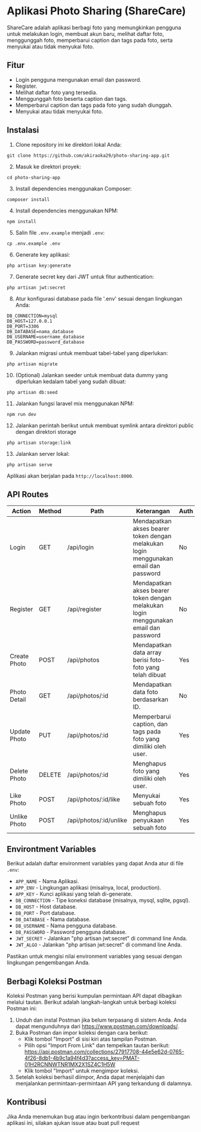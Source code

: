 # Aplikasi Photo Sharing (ShareCare)
ShareCare adalah aplikasi berbagi foto yang memungkinkan pengguna untuk melakukan login, membuat akun baru, melihat daftar foto, menggunggah foto, memperbarui caption dan tags pada foto, serta menyukai atau tidak menyukai foto.

## Fitur
- Login pengguna mengunakan email dan password.
- Register.
- Melihat daftar foto yang tersedia.
- Menggunggah foto beserta caption dan tags.
- Memperbarui caption dan tags pada foto yang sudah diunggah.
- Menyukai atau tidak menyukai foto.

## Instalasi
1. Clone repository ini ke direktori lokal Anda:
```shell
git clone https://github.com/akiraoka29/photo-sharing-app.git
```
2. Masuk ke direktori proyek:
```shell
cd photo-sharing-app
```
3. Install dependencies menggunakan Composer:
```shell
composer install
```
4. Install dependencies menggunakan NPM:
```shell
npm install
```
5. Salin file `.env.example` menjadi `.env`:
```shell
cp .env.example .env
```
6. Generate key aplikasi:
```shell
php artisan key:generate
```
7. Generate secret key dari JWT untuk fitur authentication:
```shell
php artisan jwt:secret
```
8. Atur konfigurasi database pada file '.env' sesuai dengan lingkungan Anda:
```shell
DB_CONNECTION=mysql
DB_HOST=127.0.0.1
DB_PORT=3306
DB_DATABASE=nama_database
DB_USERNAME=username_database
DB_PASSWORD=password_database
```
9. Jalankan migrasi untuk membuat tabel-tabel yang diperlukan:
```shell
php artisan migrate
```
10. (Optional) Jalankan seeder untuk membuat data dummy yang diperlukan kedalam tabel yang sudah dibuat:
```shell
php artisan db:seed
```
11. Jalankan fungsi laravel mix menggunakan NPM:
```shell
npm run dev
```
12. Jalankan perintah berikut untuk membuat symlink antara direktori public dengan direktori storage
```shell
php artisan storage:link
```
13. Jalankan server lokal:
```shell
php artisan serve
```
Aplikasi akan berjalan pada `http://localhost:8000`.

## API Routes
| Action         | Method | Path                   | Keterangan                                                                              | Auth
|----------------|--------|------------------------|-----------------------------------------------------------------------------------------|--------------------
| Login          | GET    | /api/login             | Mendapatkan akses bearer token dengan melakukan login menggunakan email dan password    | No
| Register       | GET    | /api/register          | Mendapatkan akses bearer token dengan melakukan login menggunakan email dan password    | No
| Create Photo   | POST   | /api/photos            | Mendapatkan data array berisi foto-foto yang telah dibuat                               | Yes
| Photo Detail   | GET    | /api/photos/:id        | Mendapatkan data foto berdasarkan ID.                                                   | No
| Update Photo   | PUT    | /api/photos/:id        | Memperbarui caption, dan tags pada foto yang dimiliki oleh user.                        | Yes
| Delete Photo   | DELETE | /api/photos/:id        | Menghapus foto yang dimiliki oleh user.                                                 | Yes
| Like Photo     | POST   | /api/photos/:id/like   | Menyukai sebuah foto                                                                    | Yes
| Unlike Photo   | POST   | /api/photos/:id/unlike | Menghapus penyukaan sebuah foto                                                         | Yes

## Environtment Variables
Berikut adalah daftar environment variables yang dapat Anda atur di file `.env`:
- `APP_NAME` - Nama Aplikasi.
- `APP_ENV` - Lingkungan aplikasi (misalnya, local, production).
- `APP_KEY` - Kunci aplikasi yang telah di-generate.
- `DB_CONNECTION` - Tipe koneksi database (misalnya, mysql, sqlite, pgsql).
- `DB_HOST` - Host database.
- `DB_PORT` - Port database.
- `DB_DATABASE` - Nama database.
- `DB_USERNAME` - Nama pengguna database.
- `DB_PASSWORD` - Password pengguna database.
- `JWT_SECRET` - Jalankan "php artisan jwt:secret" di command line Anda. 
- `JWT_ALGO` - Jalankan "php artisan jwt:secret" di command line Anda. 

Pastikan untuk mengisi nilai environment variables yang sesuai dengan lingkungan pengembangan Anda.

## Berbagi Koleksi Postman
Koleksi Postman yang berisi kumpulan permintaan API dapat dibagikan melalui tautan. Berikut adalah langkah-langkah untuk berbagi koleksi Postman ini:
1. Unduh dan instal Postman jika belum terpasang di sistem Anda. Anda dapat mengunduhnya dari https://www.postman.com/downloads/.
2. Buka Postman dan impor koleksi dengan cara berikut:
    - Klik tombol "Import" di sisi kiri atas tampilan Postman.
    - Pilih opsi "Import From Link" dan tempelkan tautan berikut: https://api.postman.com/collections/27917708-44e5e62d-0765-4f26-8db1-4b9c1a94f4d3?access_key=PMAT-01H2RCNNWTNR1MX2X1SZ4C1H5W
    - Klik tombol "Import" untuk mengimpor koleksi.
3. Setelah koleksi berhasil diimpor, Anda dapat menjelajahi dan menjalankan permintaan-permintaan API yang terkandung di dalamnya.

## Kontribusi
Jika Anda menemukan bug atau ingin berkontribusi dalam pengembangan aplikasi ini, silakan ajukan issue atau buat pull request
